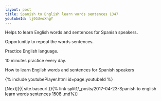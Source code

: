 ```yaml
---
layout: post
title: Spanish to English learn words sentences 1347 
youtubeId: lj0GUvoXhgY
---
```

 
 
Helps to learn English words and sentences for Spanish speakers.

Opportunitiy to repeat the words sentences. 

Practice English language. 
 
10 minutes practice every day. 
 
How to learn English words and sentences for Spanish speakers 
 
{% include youtubePlayer.html id=page.youtubeId %}
 
 
[Next]({{ site.baseurl }}{% link  split1/_posts/2017-04-23-Spanish to english learn words sentences 1508 .md%})
 
